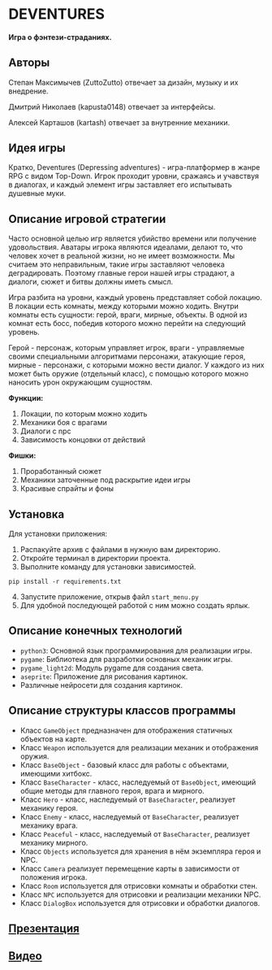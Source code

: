 # DEVENTURES
#### Игра о фэнтези-страданиях.
## Авторы
Степан Максимычев (ZuttoZutto) отвечает за дизайн, музыку и их внедрение.

Дмитрий Николаев (kapusta0148) отвечает за интерфейсы.

Алексей Карташов (kartash) отвечает за внутренние механики.

## Идея игры
Кратко, Deventures (Depressing adventures) - игра-платформер в жанре RPG с видом Top-Down. Игрок проходит уровни,
сражаясь и учавствуя в диалогах, и каждый элемент игры заставляет его испытывать душевные муки. 

## Описание игровой стратегии
Часто основной целью игр является убийство времени или получение удовольствия. Аватары игрока являются идеалами, делают
то, что человек хочет в реальной жизни, но не имеет возможности. Мы считаем это неправильным, такие игры заставляют
человека деградировать. Поэтому главные герои нашей игры страдают, а диалоги, сюжет и битвы должны иметь смысл.

Игра разбита на уровни, каждый уровень представляет собой локацию. В локации есть комнаты, между которыми можно ходить.
Внутри комнаты есть сущности: герой, враги, мирные, объекты. В одной из комнат есть босс, победив которого можно перейти
на следующий уровень.

Герой - персонаж, которым управляет игрок, враги - управляемые своими специальными алгоритмами персонажи, атакующие
героя, мирные - персонажи, с которыми можно вести диалог. У каждого из них может быть оружие (отдельный класс), с
помощью которого можно наносить урон окружающим сущностям.

**Функции:**

1. Локации, по которым можно ходить
2. Механики боя с врагами
3. Диалоги с npc
4. Зависимость концовки от действий

**Фишки:**

1. Проработанный сюжет 
2. Механики заточенные под раскрытие идеи игры
3. Красивые спрайты и фоны

## Установка
Для установки приложения:
1. Распакуйте архив с файлами в нужную вам директорию.
2. Откройте терминал в директории проекта.
3. Выполните команду для установки зависимостей.
```commandline
pip install -r requirements.txt
```
4. Запустите приложение, открыв файл `start_menu.py`
5. Для удобной последующей работой с ним можно создать ярлык.

## Описание конечных технологий
+ `python3`: Основной язык программирования для реализации игры.
+ `pygame`: Библиотека для разработки основных механик игры.
+ `pygame_light2d`: Модуль pygame для создания света.
+ `aseprite`: Приложение для рисования картинок.
+ Различные нейросети для создания картинок.

## Описание структуры классов программы
+ Класс `GameObject` предназначен для отображения статичных объектов на карте.
+ Класс `Weapon` используется для реализации механик и отображения оружия.
+ Класс `BaseObject` - базовый класс для работы с объектами, имеющими хитбокс.
+ Класс `BaseCharacter` - класс, наследуемый от `BaseObject`, имеющий общие методы для главного героя, врага и мирного.
+ Класс `Hero` - класс, наследуемый от `BaseCharacter`, реализует механику героя.
+ Класс `Enemy` - класс, наследуемый от `BaseCharacter`, реализует механику врага.
+ Класс `Peaceful` - класс, наследуемый от `BaseCharacter`, реализует механику мирного.
+ Класс `Objects` используется для хранения в нём экземпляра героя и NPC.
+ Класс `Camera` реализует перемещение карты в зависимости от положения игрока.
+ Класс `Room` используется для отрисовки комнаты и обработки стен.
+ Класс `NPC` используется для отрисовки и реализации механики NPC.
+ Класс `DialogBox` используется для отрисовки и обработки диалогов.

## [Презентация](https://docs.google.com/presentation/d/1yTa5Li_EemPQd8RLBC_09uj5QtDuH5mrqvz_7m0jeJk/edit?usp=sharing)
## [Видео](https://drive.google.com/file/d/1ce_KdhqEH6XWFaxF512fQltq1UlBFYEJ/view?usp=sharing)
